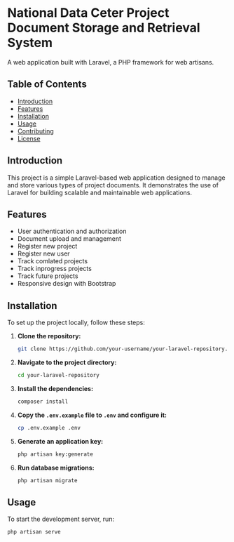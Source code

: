 # National Data Ceter Project Document Storage and Retrieval System

A web application built with Laravel, a PHP framework for web artisans.

## Table of Contents

- [Introduction](#introduction)
- [Features](#features)
- [Installation](#installation)
- [Usage](#usage)
- [Contributing](#contributing)
- [License](#license)

## Introduction

This project is a simple Laravel-based web application designed to manage and store various types of project documents. It demonstrates the use of Laravel for building scalable and maintainable web applications.

## Features

- User authentication and authorization
- Document upload and management
- Register new project
- Register new user
- Track comlated projects
- Track inprogress projects
- Track future projects
- Responsive design with Bootstrap

## Installation

To set up the project locally, follow these steps:

1. **Clone the repository:**

    ```bash
    git clone https://github.com/your-username/your-laravel-repository.git
    ```

2. **Navigate to the project directory:**

    ```bash
    cd your-laravel-repository
    ```

3. **Install the dependencies:**

    ```bash
    composer install
    ```

4. **Copy the `.env.example` file to `.env` and configure it:**

    ```bash
    cp .env.example .env
    ```

5. **Generate an application key:**

    ```bash
    php artisan key:generate
    ```

6. **Run database migrations:**

    ```bash
    php artisan migrate
    ```

## Usage

To start the development server, run:

```bash
php artisan serve
